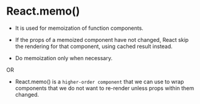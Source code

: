 # React.memo() 

* It is used for memoization of function components.
* If the props of a memoized component have not changed, React skip the rendering for that component, using cached result instead.

* Do memoization only when necessary.

OR 

* React.memo() is a `higher-order component` that we can use to wrap components that we do not want to re-render unless props within them changed.
